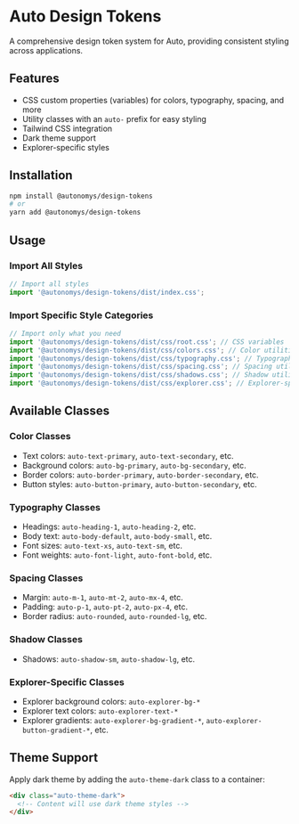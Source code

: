 # Auto Design Tokens

A comprehensive design token system for Auto, providing consistent styling across applications.

## Features

- CSS custom properties (variables) for colors, typography, spacing, and more
- Utility classes with an `auto-` prefix for easy styling
- Tailwind CSS integration
- Dark theme support
- Explorer-specific styles

## Installation

```bash
npm install @autonomys/design-tokens
# or
yarn add @autonomys/design-tokens
```

## Usage

### Import All Styles

```js
// Import all styles
import '@autonomys/design-tokens/dist/index.css';
```

### Import Specific Style Categories

```js
// Import only what you need
import '@autonomys/design-tokens/dist/css/root.css'; // CSS variables
import '@autonomys/design-tokens/dist/css/colors.css'; // Color utilities
import '@autonomys/design-tokens/dist/css/typography.css'; // Typography utilities
import '@autonomys/design-tokens/dist/css/spacing.css'; // Spacing utilities
import '@autonomys/design-tokens/dist/css/shadows.css'; // Shadow utilities
import '@autonomys/design-tokens/dist/css/explorer.css'; // Explorer-specific styles
```

## Available Classes

### Color Classes

- Text colors: `auto-text-primary`, `auto-text-secondary`, etc.
- Background colors: `auto-bg-primary`, `auto-bg-secondary`, etc.
- Border colors: `auto-border-primary`, `auto-border-secondary`, etc.
- Button styles: `auto-button-primary`, `auto-button-secondary`, etc.

### Typography Classes

- Headings: `auto-heading-1`, `auto-heading-2`, etc.
- Body text: `auto-body-default`, `auto-body-small`, etc.
- Font sizes: `auto-text-xs`, `auto-text-sm`, etc.
- Font weights: `auto-font-light`, `auto-font-bold`, etc.

### Spacing Classes

- Margin: `auto-m-1`, `auto-mt-2`, `auto-mx-4`, etc.
- Padding: `auto-p-1`, `auto-pt-2`, `auto-px-4`, etc.
- Border radius: `auto-rounded`, `auto-rounded-lg`, etc.

### Shadow Classes

- Shadows: `auto-shadow-sm`, `auto-shadow-lg`, etc.

### Explorer-Specific Classes

- Explorer background colors: `auto-explorer-bg-*`
- Explorer text colors: `auto-explorer-text-*`
- Explorer gradients: `auto-explorer-bg-gradient-*`, `auto-explorer-button-gradient-*`, etc.

## Theme Support

Apply dark theme by adding the `auto-theme-dark` class to a container:

```html
<div class="auto-theme-dark">
  <!-- Content will use dark theme styles -->
</div>
``` 